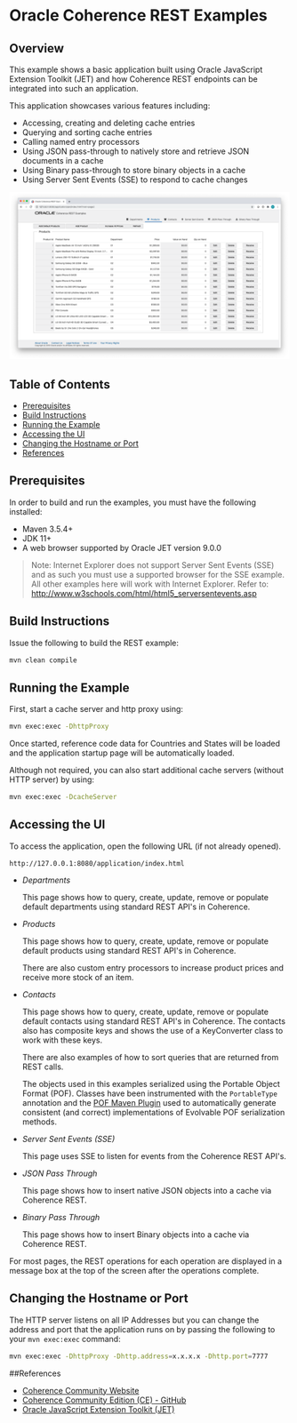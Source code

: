 # Oracle Coherence REST Examples

## Overview

This example shows a basic application built using Oracle JavaScript Extension Toolkit (JET)
and how Coherence REST endpoints can be integrated into such an application.

This application showcases various features including:

* Accessing, creating and deleting cache entries
* Querying and sorting cache entries 
* Calling named entry processors 
* Using JSON pass-through to natively store and retrieve JSON documents in a cache
* Using Binary pass-through to store binary objects in a cache 
* Using Server Sent Events (SSE) to respond to cache changes

<img src="../assets/rest-application.png" width="800"/>

## Table of Contents

* [Prerequisites](#prerequisites)
* [Build Instructions](#build-instructions)
* [Running the Example](#running-the-example)
* [Accessing the UI](#accessing-the-ui)
* [Changing the Hostname or Port](#changing-the-hostname-or-port)
* [References](#references)

## Prerequisites

In order to build and run the examples, you must have the following installed:

* Maven 3.5.4+
* JDK 11+
* A web browser supported by Oracle JET version 9.0.0

> Note: Internet Explorer does not support Server Sent Events (SSE) and as such you must
> use a supported browser for the SSE example. All other examples here will work with
> Internet Explorer.
> Refer to: http://www.w3schools.com/html/html5_serversentevents.asp

## Build Instructions

Issue the following to build the REST example:

```bash
mvn clean compile
```

## Running the Example

First, start a cache server and http proxy using:

```bash
mvn exec:exec -DhttpProxy
```

Once started, reference code data for Countries and States will be loaded and
the application startup page will be automatically loaded.

Although not required, you can also start additional cache servers (without HTTP server)
by using:

```bash
mvn exec:exec -DcacheServer
```

## Accessing the UI

To access the application, open the following URL (if not already opened).

    http://127.0.0.1:8080/application/index.html

* *Departments*

   This page shows how to query, create, update, remove or populate default
   departments using standard REST API's in Coherence.

* *Products*

   This page shows how to query, create, update, remove or populate default
   products using standard REST API's in Coherence.

   There are also custom entry processors to increase product prices and
   receive more stock of an item.

* *Contacts*

   This page shows how to query, create, update, remove or populate default
   contacts using standard REST API's in Coherence.  The contacts also
   has composite keys and shows the use of a KeyConverter class to work with these keys.

   There are also examples of how to sort queries that are returned from REST calls.
   
   The objects used in this examples serialized using the Portable Object Format (POF). Classes
   have been instrumented with the `PortableType` annotation and the [POF Maven Plugin](https://github.com/oracle/coherence/tree/master/prj/plugins/maven/pof-maven-plugin)
   used to automatically generate consistent (and correct) implementations of Evolvable POF serialization methods.

* *Server Sent Events (SSE)*

   This page uses SSE to listen for events from the Coherence REST API's.

* *JSON Pass Through*

   This page shows how to insert native JSON objects into a cache via Coherence REST.

* *Binary Pass Through*

   This page shows how to insert Binary objects into a cache via Coherence REST.

For most pages, the REST operations for each operation are displayed in a
message box at the top of the screen after the operations complete.

## Changing the Hostname or Port

The HTTP server listens on all IP Addresses but you can change the
address and port that the application runs on by passing the following to your
`mvn exec:exec` command:

```bash
mvn exec:exec -DhttpProxy -Dhttp.address=x.x.x.x -Dhttp.port=7777
```      

##References

* [Coherence Community Website](https://coherence.community/)
* [Coherence Community Edition (CE) - GitHub](https://github.com/oracle/coherence)
* [Oracle JavaScript Extension Toolkit (JET)](https://www.oracle.com/webfolder/technetwork/jet/index.html)
